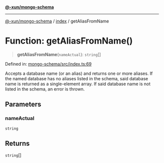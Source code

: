 [**@-xun/mongo-schema**](../../README.md)

***

[@-xun/mongo-schema](../../README.md) / [index](../README.md) / getAliasFromName

# Function: getAliasFromName()

> **getAliasFromName**(`nameActual`): `string`[]

Defined in: [mongo-schema/src/index.ts:69](https://github.com/Xunnamius/mongo-utils/blob/338b7589e5e51031f1d3bb7a988f4892cb8fc0ef/packages/mongo-schema/src/index.ts#L69)

Accepts a database name (or an alias) and returns one or more aliases. If the
named database has no aliases listed in the schema, said database name is
returned as a single-element array. If said database name is not listed in
the schema, an error is thrown.

## Parameters

### nameActual

`string`

## Returns

`string`[]

